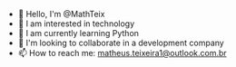 
- 👋 Hello, I'm @MathTeix
- 👀 I am interested in technology
- 🌱 I am currently learning Python
- 💞️ I'm looking to collaborate in a development company
- 📫 How to reach me: matheus.teixeira1@outlook.com.br
